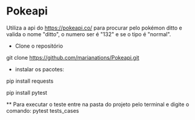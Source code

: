 # Pokeapi

Utiliza a api do https://pokeapi.co/ para procurar pelo pokémon ditto e valida o nome "ditto", o numero ser é "132" e se o tipo é "normal".

* Clone o repositório
 
git clone https://github.com/marianations/Pokeapi.git


* instalar os pacotes:

pip install requests

pip install pytest 




** Para executar o teste entre na pasta do projeto pelo terminal e digite o comando: pytest tests_cases
